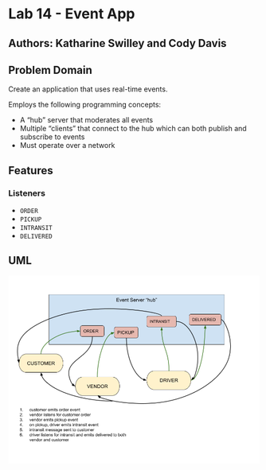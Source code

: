 # Lab 14 - Event App

## Authors: Katharine Swilley and Cody Davis

## Problem Domain

Create an application that uses real-time events.

Employs the following programming concepts:

- A “hub” server that moderates all events
- Multiple “clients” that connect to the hub which can both publish and subscribe to events
- Must operate over a network

## Features

### Listeners

- `ORDER`
- `PICKUP`
- `INTRANSIT`
- `DELIVERED`

## UML

![Lab 14 UML](./lab-14-uml.png)
